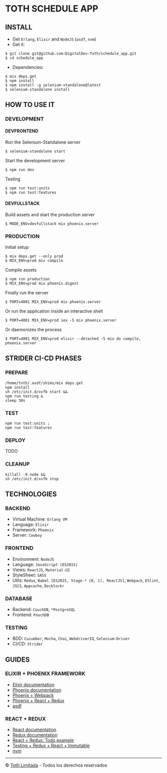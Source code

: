 TOTH SCHEDULE APP
===

INSTALL
---
- Get `Erlang`, `Elixir` and `NodeJS` (`asdf`, `nvm`)
- Get it:
```
$ git clone git@github.com:DigitalDev-Toth/schedule_app.git
$ cd schedule_app
```
- Dependencies:
```
$ mix deps.get
$ npm install
$ npm install -g selenium-standalone@latest
$ selenium-standalone install
```

HOW TO USE IT
---
### DEVELOPMENT

#### DEVFRONTEND
Run the Selenium-Standalone server
```
$ selenium-standalone start
```
Start the development server
```
$ npm run dev
```
Testing
```
$ npm run test:units
$ npm run test:features
```

#### DEVFULLSTACK
Build assets and start the production server
```
$ MODE_ENV=devfullstack mix phoenix.server
```

### PRODUCTION
Initial setup
```
$ mix deps.get --only prod
$ MIX_ENV=prod mix compile
```
Compile assets
```
$ npm run production
$ MIX_ENV=prod mix phoenix.digest
```
Finally run the server
```
$ PORT=4001 MIX_ENV=prod mix phoenix.server
```
Or run the application inside an interactive shell
```
$ PORT=4001 MIX_ENV=prod iex -S mix phoenix.server
```
Or daemonizes the process
```
$ PORT=4001 MIX_ENV=prod elixir --detached -S mix do compile, phoenix.server
```

STRIDER CI-CD PHASES
---
### PREPARE
```
/home/toth/.asdf/shims/mix deps.get
npm install
sh /etc/init.d/xvfb start && 
npm run testing & 
sleep 30s 
```

### TEST
```
npm run test:units ; 
npm run test:features 
```
### DEPLOY
TODO

### CLEANUP
```
killall -9 node && 
sh /etc/init.d/xvfb stop
```

TECHNOLOGIES
---
### BACKEND
- Virtual Machine: `Erlang VM`
- Language: `Elixir`
- Framework: `Phoenix`
- Server: `Cowboy`

### FRONTEND
- Environment: `NodeJS`
- Language: `JavaScript (ES2015)`
- Views: `ReactJS`, `Material-UI`
- StyleSheet: `SASS`
- Utils: `Redux`, `Babel [ES2015, Stage-* (0, 1), ReactJS]`, `Webpack`, `ESlint`, `JSCS`, `Appcache`, `Docblockr`

### DATABASE
- Backend: `CouchDB`, `*PostgreSQL`
- Frontend: `PouchDB`

### TESTING
- BDD: `Cucumber`, `Mocha`, `Chai`, `WebdriverIO`, `Selenium-Driver`
- CI/CD: `Strider`

GUIDES
---
### ELIXIR + PHOENIX FRAMEWORK
- [Elixir documentation](http://elixir-lang.org/docs.html)
- [Phoenix documentation](http://www.phoenixframework.org/docs/overview)
- [Phoenix + Webpack](http://matthewlehner.net/using-webpack-with-phoenix-and-elixir/)
- [Phoenix + React + Redux](http://10consulting.com/2015/11/18/phoenix-react-redux-example/)
- [asdf](https://github.com/HashNuke/asdf)

### REACT + REDUX
- [React documentation](https://facebook.github.io/react/docs/getting-started.html)
- [Redux documentation](http://redux.js.org/docs/basics/)
- [React + Redux: Todo example](https://github.com/reactjs/redux/tree/master/examples/todomvc)
- [Testing + Redux + React + Immutable](http://teropa.info/blog/2015/09/10/full-stack-redux-tutorial.html)
- [nvm](https://github.com/creationix/nvm)

***
© [Toth Limitada](http://www.toth.cl) - Todos los derechos reservados
